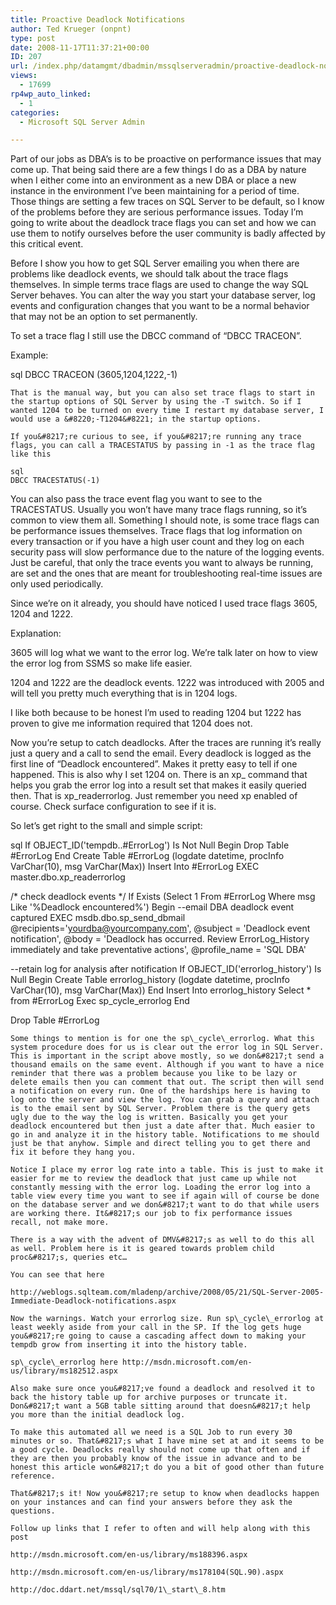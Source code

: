 ```yaml
---
title: Proactive Deadlock Notifications
author: Ted Krueger (onpnt)
type: post
date: 2008-11-17T11:37:21+00:00
ID: 207
url: /index.php/datamgmt/dbadmin/mssqlserveradmin/proactive-deadlock-notifications/
views:
  - 17699
rp4wp_auto_linked:
  - 1
categories:
  - Microsoft SQL Server Admin

---
```

Part of our jobs as DBA&#8217;s is to be proactive on performance issues that may come up. That being said there are a few things I do as a DBA by nature when I either come into an environment as a new DBA or place a new instance in the environment I&#8217;ve been maintaining for a period of time. Those things are setting a few traces on SQL Server to be default, so I know of the problems before they are serious performance issues. Today I&#8217;m going to write about the deadlock trace flags you can set and how we can use them to notify ourselves before the user community is badly affected by this critical event. 

Before I show you how to get SQL Server emailing you when there are problems like deadlock events, we should talk about the trace flags themselves. In simple terms trace flags are used to change the way SQL Server behaves. You can alter the way you start your database server, log events and configuration changes that you want to be a normal behavior that may not be an option to set permanently.

To set a trace flag I still use the DBCC command of &#8220;DBCC TRACEON&#8221;.
  
Example: 

sql
DBCC TRACEON (3605,1204,1222,-1)
```
That is the manual way, but you can also set trace flags to start in the startup options of SQL Server by using the -T switch. So if I wanted 1204 to be turned on every time I restart my database server, I would use a &#8220;-T1204&#8221; in the startup options.
  
If you&#8217;re curious to see, if you&#8217;re running any trace flags, you can call a TRACESTATUS by passing in -1 as the trace flag like this

sql
DBCC TRACESTATUS(-1)
```
You can also pass the trace event flag you want to see to the TRACESTATUS. Usually you won&#8217;t have many trace flags running, so it&#8217;s common to view them all. Something I should note, is some trace flags can be performance issues themselves. Trace flags that log information on every transaction or if you have a high user count and they log on each security pass will slow performance due to the nature of the logging events. Just be careful, that only the trace events you want to always be running, are set and the ones that are meant for troubleshooting real-time issues are only used periodically. 

Since we&#8217;re on it already, you should have noticed I used trace flags 3605, 1204 and 1222.
  
Explanation:
  
3605 will log what we want to the error log. We&#8217;re talk later on how to view the error log from SSMS so make life easier.
  
1204 and 1222 are the deadlock events. 1222 was introduced with 2005 and will tell you pretty much everything that is in 1204 logs. 

I like both because to be honest I&#8217;m used to reading 1204 but 1222 has proven to give me information required that 1204 does not.
  
Now you&#8217;re setup to catch deadlocks. After the traces are running it&#8217;s really just a query and a call to send the email. Every deadlock is logged as the first line of &#8220;Deadlock encountered&#8221;. Makes it pretty easy to tell if one happened. This is also why I set 1204 on. There is an xp_ command that helps you grab the error log into a result set that makes it easily queried then. That is xp_readerrorlog. Just remember you need xp enabled of course. Check surface configuration to see if it is. 

So let&#8217;s get right to the small and simple script:

sql
If OBJECT_ID('tempdb..#ErrorLog') Is Not Null
 Begin
  Drop Table #ErrorLog
 End
Create Table #ErrorLog (logdate datetime, procInfo VarChar(10), msg VarChar(Max))
Insert Into #ErrorLog
EXEC master.dbo.xp_readerrorlog

/* check deadlock events */
If Exists (Select 1 From #ErrorLog Where msg Like '%Deadlock encountered%')
 Begin
  --email DBA deadlock event captured
   EXEC msdb.dbo.sp_send_dbmail @recipients='yourdba@yourcompany.com',
    @subject = 'Deadlock event notification',
    @body = 'Deadlock has occurred. Review ErrorLog_History immediately and take preventative actions',
    @profile_name = 'SQL DBA'

  --retain log for analysis after notification
  If OBJECT_ID('errorlog_history') Is Null
   Begin
    Create Table errorlog_history (logdate datetime, procInfo VarChar(10), msg VarChar(Max))
   End 
  Insert Into errorlog_history
  Select * from #ErrorLog
  Exec sp_cycle_errorlog
 End
 
Drop Table #ErrorLog
```
Some things to mention is for one the sp\_cycle\_errorlog. What this system procedure does for us is clear out the error log in SQL Server. This is important in the script above mostly, so we don&#8217;t send a thousand emails on the same event. Although if you want to have a nice reminder that there was a problem because you like to be lazy or delete emails then you can comment that out. The script then will send a notification on every run. One of the hardships here is having to log onto the server and view the log. You can grab a query and attach is to the email sent by SQL Server. Problem there is the query gets ugly due to the way the log is written. Basically you get your deadlock encountered but then just a date after that. Much easier to go in and analyze it in the history table. Notifications to me should just be that anyhow. Simple and direct telling you to get there and fix it before they hang you. 

Notice I place my error log rate into a table. This is just to make it easier for me to review the deadlock that just came up while not constantly messing with the error log. Loading the error log into a table view every time you want to see if again will of course be done on the database server and we don&#8217;t want to do that while users are working there. It&#8217;s our job to fix performance issues recall, not make more. 

There is a way with the advent of DMV&#8217;s as well to do this all as well. Problem here is it is geared towards problem child proc&#8217;s, queries etc…
  
You can see that here
  
http://weblogs.sqlteam.com/mladenp/archive/2008/05/21/SQL-Server-2005-Immediate-Deadlock-notifications.aspx

Now the warnings. Watch your errorlog size. Run sp\_cycle\_errorlog at least weekly aside from your call in the SP. If the log gets huge you&#8217;re going to cause a cascading affect down to making your tempdb grow from inserting it into the history table.
  
sp\_cycle\_errorlog here http://msdn.microsoft.com/en-us/library/ms182512.aspx

Also make sure once you&#8217;ve found a deadlock and resolved it to back the history table up for archive purposes or truncate it. Don&#8217;t want a 5GB table sitting around that doesn&#8217;t help you more than the initial deadlock log.
  
To make this automated all we need is a SQL Job to run every 30 minutes or so. That&#8217;s what I have mine set at and it seems to be a good cycle. Deadlocks really should not come up that often and if they are then you probably know of the issue in advance and to be honest this article won&#8217;t do you a bit of good other than future reference. 

That&#8217;s it! Now you&#8217;re setup to know when deadlocks happen on your instances and can find your answers before they ask the questions.

Follow up links that I refer to often and will help along with this post
  
http://msdn.microsoft.com/en-us/library/ms188396.aspx
  
http://msdn.microsoft.com/en-us/library/ms178104(SQL.90).aspx
  
http://doc.ddart.net/mssql/sql70/1\_start\_8.htm
